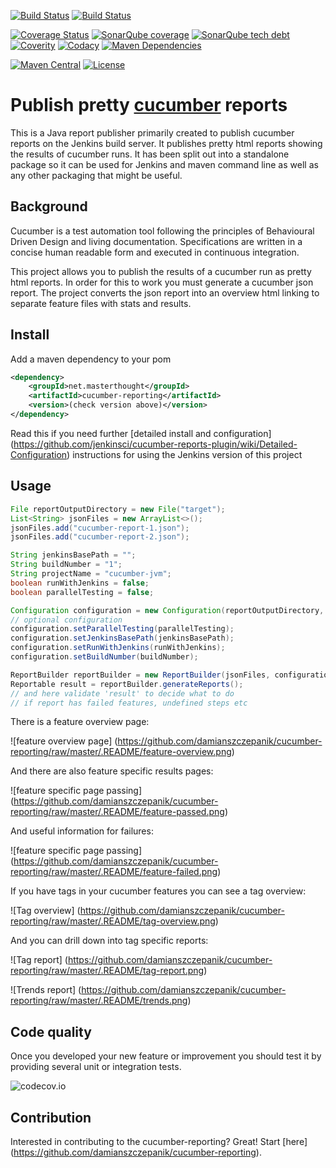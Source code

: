 [![Build Status](https://img.shields.io/travis/damianszczepanik/cucumber-reporting/master.svg?label=Travis%20bulid)](https://travis-ci.org/damianszczepanik/cucumber-reporting)
[![Build Status](https://img.shields.io/appveyor/ci/damianszczepanik/cucumber-reporting/master.svg?label=AppVeyor%20build)](https://ci.appveyor.com/project/damianszczepanik/cucumber-reporting/history)

[![Coverage Status](https://img.shields.io/codecov/c/github/damianszczepanik/cucumber-reporting/master.svg?label=Unit%20tests%20coverage)](https://codecov.io/github/damianszczepanik/cucumber-reporting)
[![SonarQube coverage](https://img.shields.io/sonar/http/nemo.sonarqube.org/net.masterthought:cucumber-reporting/coverage.svg?label=UI%20tests%20coverage)](http://nemo.sonarqube.org/overview/coverage?id=net.masterthought%3Acucumber-reporting)
[![SonarQube tech debt](https://img.shields.io/sonar/http/nemo.sonarqube.org/net.masterthought:cucumber-reporting/tech_debt.svg?label=Sonarqube%20tech%20debt)](http://nemo.sonarqube.org/overview/debt?id=net.masterthought%3Acucumber-reporting)
[![Coverity](https://scan.coverity.com/projects/6166/badge.svg?label=Coverity%20analysis)](https://scan.coverity.com/projects/damianszczepanik-cucumber-reporting)
[![Codacy](https://api.codacy.com/project/badge/grade/7f206992ed364f0896490057fdbdaa2e)](https://www.codacy.com/app/damianszczepanik/cucumber-reporting)
[![Maven Dependencies](https://www.versioneye.com/user/projects/55c5301d653762001a0035ed/badge.svg)](https://www.versioneye.com/user/projects/55c5301d653762001a0035ed?child=summary)

[![Maven Central](https://img.shields.io/maven-central/v/net.masterthought/cucumber-reporting.svg)](http://search.maven.org/#search|gav|1|g%3A%22net.masterthought%22%20AND%20a%3A%22cucumber-reporting%22)
[![License](https://img.shields.io/badge/license-GNU%20LGPL%20v2.1-blue.svg)](https://raw.githubusercontent.com/damianszczepanik/cucumber-reporting/master/LICENCE)

# Publish pretty [cucumber](http://cukes.info/) reports

This is a Java report publisher primarily created to publish cucumber reports on the Jenkins build server. It publishes pretty html reports showing the results of cucumber runs. It has been split out into a standalone package so it can be used for Jenkins and maven command line as well as any other packaging that might be useful.

## Background

Cucumber is a test automation tool following the principles of Behavioural Driven Design and living documentation. Specifications are written in a concise human readable form and executed in continuous integration.

This project allows you to publish the results of a cucumber run as pretty html reports. In order for this to work you must generate a cucumber json report. The project converts the json report into an overview html linking to separate feature files with stats and results.

## Install

Add a maven dependency to your pom
```xml
<dependency>
    <groupId>net.masterthought</groupId>
    <artifactId>cucumber-reporting</artifactId>
    <version>(check version above)</version>
</dependency>
```

Read this if you need further [detailed install and configuration]
(https://github.com/jenkinsci/cucumber-reports-plugin/wiki/Detailed-Configuration) instructions for using the Jenkins version of this project

## Usage
```Java
File reportOutputDirectory = new File("target");
List<String> jsonFiles = new ArrayList<>();
jsonFiles.add("cucumber-report-1.json");
jsonFiles.add("cucumber-report-2.json");

String jenkinsBasePath = "";
String buildNumber = "1";
String projectName = "cucumber-jvm";
boolean runWithJenkins = false;
boolean parallelTesting = false;

Configuration configuration = new Configuration(reportOutputDirectory, projectName);
// optional configuration
configuration.setParallelTesting(parallelTesting);
configuration.setJenkinsBasePath(jenkinsBasePath);
configuration.setRunWithJenkins(runWithJenkins);
configuration.setBuildNumber(buildNumber);

ReportBuilder reportBuilder = new ReportBuilder(jsonFiles, configuration);
Reportable result = reportBuilder.generateReports();
// and here validate 'result' to decide what to do
// if report has failed features, undefined steps etc
```
There is a feature overview page:

![feature overview page]
(https://github.com/damianszczepanik/cucumber-reporting/raw/master/.README/feature-overview.png)

And there are also feature specific results pages:

![feature specific page passing]
(https://github.com/damianszczepanik/cucumber-reporting/raw/master/.README/feature-passed.png)

And useful information for failures:

![feature specific page passing]
(https://github.com/damianszczepanik/cucumber-reporting/raw/master/.README/feature-failed.png)

If you have tags in your cucumber features you can see a tag overview:

![Tag overview]
(https://github.com/damianszczepanik/cucumber-reporting/raw/master/.README/tag-overview.png)

And you can drill down into tag specific reports:

![Tag report]
(https://github.com/damianszczepanik/cucumber-reporting/raw/master/.README/tag-report.png)

![Trends report]
(https://github.com/damianszczepanik/cucumber-reporting/raw/master/.README/trends.png)


## Code quality

Once you developed your new feature or improvement you should test it by providing several unit or integration tests.

![codecov.io](https://codecov.io/gh/damianszczepanik/cucumber-reporting/branch/master/graphs/tree.svg)


## Contribution

Interested in contributing to the cucumber-reporting?  Great!  Start [here]
(https://github.com/damianszczepanik/cucumber-reporting).
